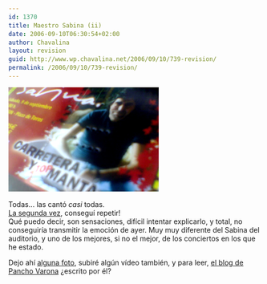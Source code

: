 ```yaml
---
id: 1370
title: Maestro Sabina (ii)
date: 2006-09-10T06:30:54+02:00
author: Chavalina
layout: revision
guid: http://www.wp.chavalina.net/2006/09/10/739-revision/
permalink: /2006/09/10/739-revision/
---
```

<p class="imgcentro">
  <img src="/imagenes/fotos/entrada-sabina-2006.jpg" alt="Entrada del concierto de Joaqu&iacute;n Sabina en Ceheg&iacute;n (Murcia) el 9 de septiembre de 2006" />
</p>

Todas… las cantó _casi_ todas.  
<a href="http://chavalina.net/comentar.php?idpost=610&#038;q=sabina" target="_blank">La segunda vez</a>, consegu&iacute; repetir!  
Qué puedo decir, son sensaciones, dif&iacute;cil intentar explicarlo, y total, no conseguir&iacute;a transmitir la emoción de ayer. Muy muy diferente del Sabina del auditorio, y uno de los mejores, si no el mejor, de los conciertos en los que he estado.

Dejo ah&iacute; <a href="http://www.flickr.com/search/?q=joaquin+sabina&#038;w=70302409%40N00&#038;s=rec" target="_blank">alguna foto</a>, subiré alg&uacute;n v&iacute;deo también, y para leer, <a href="http://panchovarona.blogspot.com/" target="_blank">el blog de Pancho Varona</a> &iquest;escrito por él?